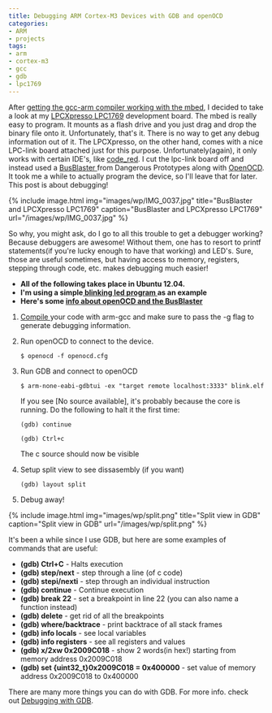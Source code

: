 ```yaml
---
title: Debugging ARM Cortex-M3 Devices with GDB and openOCD
categories:
- ARM
- projects
tags:
- arm
- cortex-m3
- gcc
- gdb
- lpc1769
---
```


After <a title="GCC-ARM for Cortex-M3 on Ubuntu" href="http://alvarop.com/2013/02/gcc-arm-for-cortex-m3-on-ubuntu/">getting the gcc-arm compiler working with the mbed</a>, I decided to take a look at my <a href="http://www.lpctools.com/lpc1768.lpcxpresso.aspx">LPCXpresso LPC1769</a> development board. The mbed is really easy to program. It mounts as a flash drive and you just drag and drop the binary file onto it. Unfortunately, that's it. There is no way to get any debug information out of it. The LPCXpresso, on the other hand, comes with a nice LPC-link board attached just for this purpose. Unfortunately(again), it only works with certain IDE's, like <a href="http://www.code-red-tech.com/">code\_red</a>. I cut the lpc-link board off and instead used a <a href="http://dangerousprototypes.com/docs/Bus_Blaster">BusBlaster </a>from Dangerous Prototypes along with <a href="http://openocd.sourceforge.net/">OpenOCD</a>. It took me a while to actually program the device, so I'll leave that for later. This post is about debugging!

{% include image.html
            img="images/wp/IMG_0037.jpg"
            title="BusBlaster and LPCXpresso LPC1769"
            caption="BusBlaster and LPCXpresso LPC1769"
            url="/images/wp/IMG_0037.jpg" %}

So why, you might ask, do I go to all this trouble to get a debugger working? Because debuggers are awesome! Without them, one has to resort to printf statements(if you're lucky enough to have that working) and LED's. Sure, those are useful sometimes, but having access to memory, registers, stepping through code, etc. makes debugging much easier!

* <strong>All of the following takes place in Ubuntu 12.04.</strong>
* <strong>I'm using a simple<a href="https://github.com/alvarop/arm-gcc-barebones/blob/master/main.c"> blinking led program </a>as an example</strong>
* <strong>Here's some <a href="http://dangerousprototypes.com/docs/Bus_Blaster_OpenOCD_guide">info about openOCD and the BusBlaster</a></strong>


1. <a href="http://alvarop.com/2013/02/gcc-arm-for-cortex-m3-on-ubuntu/">Compile </a>your code with arm-gcc and make sure to pass the -g flag to generate debugging information.

2. Run openOCD to connect to the device.

    `$ openocd -f openocd.cfg`

3. Run GDB and connect to openOCD

    `$ arm-none-eabi-gdbtui -ex "target remote localhost:3333" blink.elf`

    If you see [No source available], it's probably because the core is running. Do the following to halt it the first time:

    `(gdb) continue`

    `(gdb) Ctrl+c`

    The c source should now be visible

4. Setup split view to see dissasembly (if you want)

    `(gdb) layout split`

5. Debug away!

{% include image.html
            img="images/wp/split.png"
            title="Split view in GDB"
            caption="Split view in GDB"
            url="/images/wp/split.png" %}

It's been a while since I use GDB, but here are some examples of commands that are useful:

* <strong>(gdb) Ctrl+C</strong> - Halts execution
* <strong>(gdb) step/next</strong> - step through a line (of c code)
* <strong>(gdb) stepi/nexti</strong> - step through an individual instruction
* <strong>(gdb) continue</strong> - Continue execution
* <strong>(gdb) break 22</strong> - set a breakpoint in line 22 (you can also name a function instead)
* <strong>(gdb) delete</strong> - get rid of all the breakpoints
* <strong>(gdb) where/backtrace</strong> - print backtrace of all stack frames
* <strong>(gdb) info locals</strong> - see local variables
* <strong>(gdb) info registers</strong> - see all registers and values
* <strong>(gdb) x/2xw 0x2009C018</strong> - show 2 words(in hex!) starting from memory address 0x2009C018
* <strong>(gdb) set {uint32_t}0x2009C018 = 0x400000</strong> - set value of memory address 0x2009C018 to 0x400000

There are many more things you can do with GDB. For more info. check out <a href=" http://www.delorie.com/gnu/docs/gdb/gdb_toc.html">Debugging with GDB</a>.

